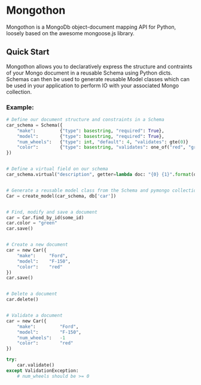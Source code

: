 # Mongothon

Mongothon is a MongoDb object-document mapping API for Python, loosely based on the awesome mongoose.js library. 


## Quick Start

Mongothon allows you to declaratively express the structure and contraints of your Mongo document in a reusable Schema using Python dicts. Schemas can then be used to generate reusable Model classes which can be used in your application to perform IO with your associated Mongo collection.

### Example:

```python
# Define our document structure and constraints in a Schema
car_schema = Schema({
    "make":         {"type": basestring, "required": True},
    "model":        {"type": basestring, "required": True},
    "num_wheels":   {"type": int, "default": 4, "validates": gte(0)}
    "color":        {"type": basestring, "validates": one_of("red", "green", "blue")}
})


# Define a virtual field on our schema
car_schema.virtual("description", getter=lambda doc: "{0} {1}".format(doc.make, doc.model))


# Generate a reusable model class from the Schema and pymongo collection
Car = create_model(car_schema, db['car'])


# Find, modify and save a document
car = Car.find_by_id(some_id)
car.color = "green"
car.save()


# Create a new document
car = new Car({
    "make":     "Ford",
    "model":    "F-150",
    "color":    "red"
})
car.save()


# Delete a document
car.delete()


# Validate a document
car = new Car({
    "make":         "Ford",
    "model":        "F-150",
    "num_wheels":   -1
    "color":        "red"
})

try:
    car.validate()
except ValidationException:
    # num_wheels should be >= 0

```
